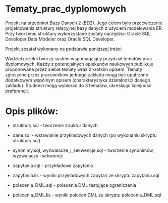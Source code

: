# Tematy_prac_dyplomowych
Projekt na przedmiot Bazy Danych 2 (BD2). Jego celem było przećwiczenie projektowania struktury relacyjnej bazy danych z użyciem modelowania ER. Przy tworzeniu struktury wykorzystane zostały narzędzia: Oracle SQL Developer Data Modeler oraz Oracle SQL Developer.

Projekt zosatał wykonany na podstawie poniższej treści:

Wydział uczelni tworzy system wspomagający przydział tematów prac dyplomowych. Każdy z potencjalnych opiekunów naukowych publikuje          proponowane przez siebie tematy wraz z krótkim opisem. Tematy zgłoszone przez pracowników jednego zakładu mogą być opatrzone dodatkowym wspólnym opisem (charakterystyka działalności danego zakładu). Studenci mogą wybierać do 3 tematów, określając kolejność preferencji.

# Opis plików:

  * struktury.sql - tworzenie struktur danych
  
  * dane.sql - wstawianie przykładowych danych (po wykonaniu skryptu struktury.sql)
  
  * synonimy.sql, wyzwalacze_i_sekwencje.sql - tworzenie synonimów, wyzwalaczy i sekwencji
  
  * zapytania.sql - przykładowe zapytania
  
  * zapytania.lis - wyniki przykładowych zapytań ze skryptu zapytania.sql
  
  * polecenia_DML.sql - polecenia DML testujące ograniczenia
  
  * polecenia_DML.lis - wyniki poleceń DML ze skryptu polecenia_DML.sql
